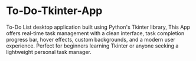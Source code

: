 # To-Do-Tkinter-App
To-Do List desktop application built using Python's Tkinter library, This App offers real-time task management with a clean interface, task completion progress bar, hover effects, custom backgrounds, and a modern user experience. Perfect for beginners learning Tkinter or anyone seeking a lightweight personal task manager.
